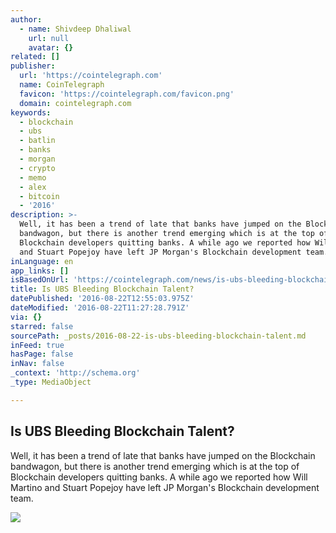 ```yaml
---
author:
  - name: Shivdeep Dhaliwal
    url: null
    avatar: {}
related: []
publisher:
  url: 'https://cointelegraph.com'
  name: CoinTelegraph
  favicon: 'https://cointelegraph.com/favicon.png'
  domain: cointelegraph.com
keywords:
  - blockchain
  - ubs
  - batlin
  - banks
  - morgan
  - crypto
  - memo
  - alex
  - bitcoin
  - '2016'
description: >-
  Well, it has been a trend of late that banks have jumped on the Blockchain
  bandwagon, but there is another trend emerging which is at the top of
  Blockchain developers quitting banks. A while ago we reported how Will Martino
  and Stuart Popejoy have left JP Morgan's Blockchain development team.
inLanguage: en
app_links: []
isBasedOnUrl: 'https://cointelegraph.com/news/is-ubs-bleeding-blockchain-talent'
title: Is UBS Bleeding Blockchain Talent?
datePublished: '2016-08-22T12:55:03.975Z'
dateModified: '2016-08-22T11:27:28.791Z'
via: {}
starred: false
sourcePath: _posts/2016-08-22-is-ubs-bleeding-blockchain-talent.md
inFeed: true
hasPage: false
inNav: false
_context: 'http://schema.org'
_type: MediaObject

---
```

<article style=""><h1>Is UBS Bleeding Blockchain Talent?</h1><p>Well, it has been a trend of late that banks have jumped on the Blockchain bandwagon, but there is another trend emerging which is at the top of Blockchain developers quitting banks. A while ago we reported how Will Martino and Stuart Popejoy have left JP Morgan's Blockchain development team.</p><img src="https://cointelegraph.com/images/725_Ly9jb2ludGVsZWdyYXBoLmNvbS9zdG9yYWdlL3VwbG9hZHMvdmlldy9mZDFiNWMzNTg4Njc5YWE5ZTA3MDhkNTQyMWNlNDllMi5qcGc=.jpg" /></article>